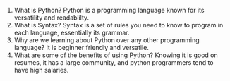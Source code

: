 1. What is Python?
Python is a programming language known for its versatility and readablilty.
2. What is Syntax? 
Syntax is a set of rules you need to know to program in each language, essentially its grammar.
3. Why are we learning about Python over any other programming language?
It is beginner friendly and versatile.
4. What are some of the benefits of using Python?
Knowing it is good on resumes, it has a large community, and python programmers tend to have high salaries.